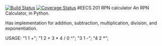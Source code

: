 [![Build Status](https://travis-ci.org/bluhmr/csprag-f19-rpn.svg?branch=master)](https://travis-ci.org/bluhmr/csprag-f19-rpn)
[![Coverage Status](https://coveralls.io/repos/github/bluhmr/csprag-f19-rpn/badge.svg?branch=master)](https://coveralls.io/github/bluhmr/csprag-f19-rpn?branch=master)
#EECS 201 RPN calculator
An RPN Calculator, in Python. 

Has implementation for addition, subtraction, multiplication, division, and exponentiation.

USAGE:  "1 1 +";
        "1 2 + 3 * 4 / 0 ^";
        "3 1 -";
        "4 2 *";
        
